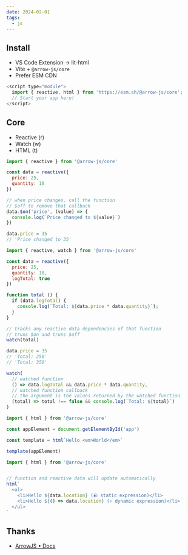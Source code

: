 ```yaml
---
date: 2024-02-01
tags:
  - js
---
```


## Install

- VS Code Extension -> lit-html
- Vite + `@arrow-js/core`
- Prefer ESM CDN

```js
<script type="module">
  import { reactive, html } from 'https://esm.sh/@arrow-js/core';
  // Start your app here!
</script>
```

## Core

- Reactive (r)
- Watch (w)
- HTML (t)

```js
import { reactive } from '@arrow-js/core'

const data = reactive({
  price: 25,
  quantity: 10
})

// when price changes, call the function
// $off to remove that callback
data.$on('price', (value) => {
  console.log(`Price changed to ${value}`)
})

data.price = 35
// 'Price changed to 35'
```


```js
import { reactive, watch } from '@arrow-js/core'

const data = reactive({
  price: 25,
  quantity: 10,
  logTotal: true
})

function total () {
  if (data.logTotal) {
    console.log(`Total: ${data.price * data.quantity}`);
  }
}

// tracks any reactive data dependencies of that function
// truns $on and truns $off  
watch(total)

data.price = 35
// 'Total: 250'
// 'Total: 350'
```


```js
watch(
  // watched function
  () => data.logTotal && data.price * data.quantity,
  // watched function callback
  // the argument is the values returned by the watched function
  (total) => total !== false && console.log(`Total: ${total}`)
)
```

```js
import { html } from '@arrow-js/core'

const appElement = document.getElementById('app')

const template = html`Hello <em>World</em>`

template(appElement)
```

```js
import { html } from '@arrow-js/core'


// function and reactive data will update automatically
html`
  <ul>
    <li>Hello ${data.location} (🪨 static expression)</li>
    <li>Hello ${() => data.location} (⚡ dynamic expression)</li>
  </ul>
`
```

## Thanks

- [ArrowJS • Docs](https://www.arrow-js.com/docs/)